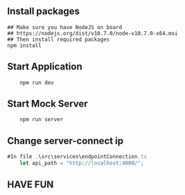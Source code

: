 ## Install packages
```
## Make sure you have NodeJS on board
## https://nodejs.org/dist/v10.7.0/node-v10.7.0-x64.msi
## Then install required packages
npm install
```

## Start Application
```
    npm run dev
```

## Start Mock Server
```
    npm run server
```

## Change server-connect ip
```javascript
#In file .\src\services\endpointConnection.ts
    let api_path = "http://localhost:4000/";
```


## HAVE FUN